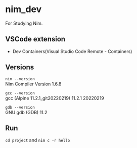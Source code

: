 # nim_dev  

For Studying Nim.

## VSCode extension
 - Dev Containers(Visual Studio Code Remote - Containers)

## Versions  

`nim --version`  
Nim Compiler Version 1.6.8  

`gcc --version`  
gcc (Alpine 11.2.1_git20220219) 11.2.1 20220219  

`gdb --version`  
GNU gdb (GDB) 11.2  

## Run  

`cd project` and `nim c -r hello`  